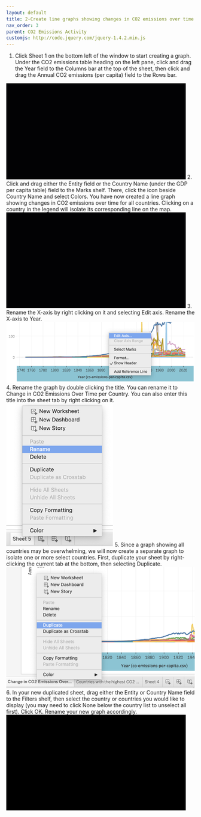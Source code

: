 ```yaml
---
layout: default
title: 2-Create line graphs showing changes in CO2 emissions over time
nav_order: 3
parent: CO2 Emissions Activity
customjs: http://code.jquery.com/jquery-1.4.2.min.js
---
```


1.	Click Sheet 1 on the bottom left of the window to start creating a graph. Under the CO2 emissions table heading on the left pane, click and drag the Year field to the Columns bar at the top of the sheet, then click and drag the Annual CO2 emissions (per capita) field to the Rows bar.
  <img src="images\Tableau-2-1.gif" alt="bottom toolbar" style="width:480px;">
2.	Click and drag either the Entity field or the Country Name (under the GDP per capita table) field to the Marks shelf. There, click the icon beside Country Name and select Colors. You have now created a line graph showing changes in CO2 emissions over time for all countries. Clicking on a country in the legend will isolate its corresponding line on the map.
  <img src="images\Tableau-2-2.gif" alt="bottom toolbar" style="width:480px;">
3.	Rename the X-axis by right clicking on it and selecting Edit axis. Rename the X-axis to Year.
  <img src="images\Tableau 2-3a.png" alt="bottom toolbar">
4.	Rename the graph by double clicking the title. You can rename it to Change in CO2 Emissions Over Time per Country. You can also enter this title into the sheet tab by right clicking on it.
  <img src="images\Tableau 2-4b.png" alt="bottom toolbar">
5.	Since a graph showing all countries may be overwhelming, we will now create a separate graph to isolate one or more select countries. First, duplicate your sheet by right-clicking the current tab at the bottom, then selecting Duplicate. 
  <img src="images\Tableau 2-5.png" alt="bottom toolbar">
6.	In your new duplicated sheet, drag either the Entity or Country Name field to the Filters shelf, then select the country or countries you would like to display (you may need to click None below the country list to unselect all first). Click OK. Rename your new graph accordingly.
  <img src="images\Tableau 2-6.gif" alt="bottom toolbar" style="width:480px;">
